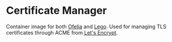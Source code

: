 # Certificate Manager
Container image for both [Ofelia](https://github.com/mcuadros/ofelia) and
[Lego](https://github.com/go-acme/lego). Used for managing TLS certificates
through ACME from [Let's Encrypt](https://letsencrypt.org/).
